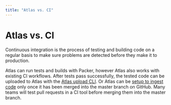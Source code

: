 ```yaml
---
title: "Atlas vs. CI"
---
```


# Atlas vs. CI

Continuous integration is the process of testing and building code on a regular
basis to make sure problems are detected before they make it to production.

Atlas can run tests and builds with Packer, however Atlas also works with
existing CI workflows. After tests pass successfully, the tested code can be
uploaded to Atlas with the [Atlas upload CLI](https://github.com/hashicorp/atlas-upload-cli).
Or Atlas can be [setup to ingest code](https://atlas.hashicorp.com/help/applications/uploading)
only once it has been merged into the master branch on GitHub. Many teams will test pull
requests in a CI tool before merging them into the master branch.
